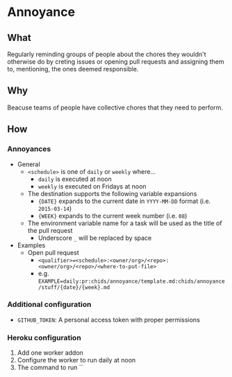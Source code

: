 # Annoyance

## What

Regularly reminding groups of people about the chores they wouldn't otherwise do by creting issues or opening pull requests and assigning them to, mentioning, the ones deemed responsible.

## Why

Beacuse teams of people have collective chores that they need to perform.

## How

### Annoyances

* General
   * `<schedule>` is one of `daily` or `weekly` where...
      * `daily` is executed at noon
      * `weekly` is executed on Fridays at noon
   * The destination supports the following variable expansions
      * `{DATE}` expands to the current date in `YYYY-MM-DD` format (i.e. `2015-03-14`)
      * `{WEEK}` expands to the current week number (i.e. `08`)
   * The environment variable name for a task will be used as the title of the pull request
      * Underscore `_` will be replaced by space ` `
* Examples
   * Open pull request
      * `<qualifier>=<schedule>:<owner/org>/<repo>:<owner/org>/<repo>/<where-to-put-file>`
      * e.g. `EXAMPLE=daily:pr:chids/annoyance/template.md:chids/annoyance/stuff/{date}/{week}.md`

### Additional configuration

* `GITHUB_TOKEN`: A personal access token with proper permissions

### Heroku configuration

1. Add one worker addon
2. Configure the worker to run daily at noon
3. The command to run `` 